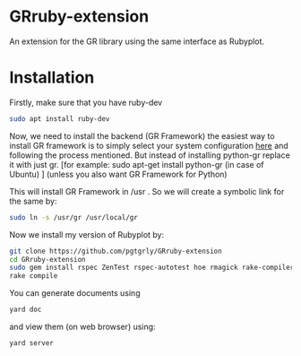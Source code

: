 # GRruby-extension

An extension for the GR library using the same interface as Rubyplot.

# Installation
Firstly, make sure that you have ruby-dev

```bash
sudo apt install ruby-dev
```

Now, we need to install the backend (GR Framework) the easiest way to install GR framework is to simply select your system configuration [here](https://software.opensuse.org/download.html?project=science:gr-framework&package=python-gr) and following the process mentioned.
But instead of installing python-gr replace it with just gr. [for example: sudo apt-get install python-gr (in case of Ubuntu) ]
(unless you also want GR Framework for Python)

This will install GR Framework in /usr . So we will create a symbolic link for the same by:

```bash
sudo ln -s /usr/gr /usr/local/gr
```
Now we install my version of Rubyplot by:

```bash
git clone https://github.com/pgtgrly/GRruby-extension
cd GRruby-extension
sudo gem install rspec ZenTest rspec-autotest hoe rmagick rake-compiler
rake compile
```

You can generate documents using

```bash
yard doc
```

and view them (on web browser) using:

```bash
yard server
```
